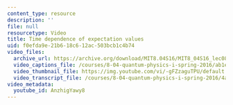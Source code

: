 ```yaml
---
content_type: resource
description: ''
file: null
resourcetype: Video
title: Time dependence of expectation values
uid: f0efda9e-21b6-18c6-12ac-503bcb1c4b74
video_files:
  archive_url: https://archive.org/download/MIT8.04S16/MIT8_04S16_lec08_s5_300k.mp4
  video_captions_file: /courses/8-04-quantum-physics-i-spring-2016/ab1ec64ee70852399b9a81b1abe56e97_AnzhigYawy8.vtt
  video_thumbnail_file: https://img.youtube.com/vi/-gFZzaguTPU/default.jpg
  video_transcript_file: /courses/8-04-quantum-physics-i-spring-2016/4a4cdfd53b70b438d53ab2f3c16ca0b7_AnzhigYawy8.pdf
video_metadata:
  youtube_id: AnzhigYawy8
---
```

